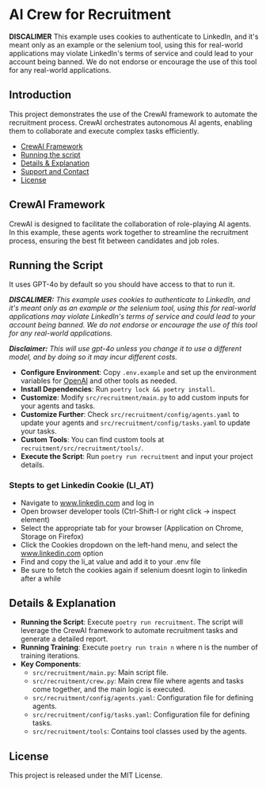 # AI Crew for Recruitment

**DISCALIMER** This example uses cookies to authenticate to LinkedIn, and it's meant only as an example or the selenium tool, using this for real-world applications may violate LinkedIn's terms of service and could lead to your account being banned. We do not endorse or encourage the use of this tool for any real-world applications.

## Introduction
This project demonstrates the use of the CrewAI framework to automate the recruitment process. CrewAI orchestrates autonomous AI agents, enabling them to collaborate and execute complex tasks efficiently.

- [CrewAI Framework](#crewai-framework)
- [Running the script](#running-the-script)
- [Details & Explanation](#details--explanation)
- [Support and Contact](#support-and-contact)
- [License](#license)

## CrewAI Framework
CrewAI is designed to facilitate the collaboration of role-playing AI agents. In this example, these agents work together to streamline the recruitment process, ensuring the best fit between candidates and job roles.

## Running the Script
It uses GPT-4o by default so you should have access to that to run it.

***DISCALIMER:** This example uses cookies to authenticate to LinkedIn, and it's meant only as an example or the selenium tool, using this for real-world applications may violate LinkedIn's terms of service and could lead to your account being banned. We do not endorse or encourage the use of this tool for any real-world applications.*

***Disclaimer:** This will use gpt-4o unless you change it to use a different model, and by doing so it may incur different costs.*

- **Configure Environment**: Copy `.env.example` and set up the environment variables for [OpenAI](https://platform.openai.com/api-keys) and other tools as needed.
- **Install Dependencies**: Run `poetry lock && poetry install`.
- **Customize**: Modify `src/recruitment/main.py` to add custom inputs for your agents and tasks.
- **Customize Further**: Check `src/recruitment/config/agents.yaml` to update your agents and `src/recruitment/config/tasks.yaml` to update your tasks.
- **Custom Tools**: You can find custom tools at `recruitment/src/recruitment/tools/`.
- **Execute the Script**: Run `poetry run recruitment` and input your project details.

### Stepts to get Linkedin Cookie (LI_AT)
- Navigate to www.linkedin.com and log in
- Open browser developer tools (Ctrl-Shift-I or right click -> inspect element)
- Select the appropriate tab for your browser (Application on Chrome, Storage on Firefox)
- Click the Cookies dropdown on the left-hand menu, and select the www.linkedin.com option
- Find and copy the li_at value and add it to your .env file
- Be sure to fetch the cookies again if selenium doesnt login to linkedin after a while

## Details & Explanation
- **Running the Script**: Execute `poetry run recruitment`. The script will leverage the CrewAI framework to automate recruitment tasks and generate a detailed report.
- **Running Training**: Execute `poetry run train n` where n is the number of training iterations.
- **Key Components**:
  - `src/recruitment/main.py`: Main script file.
  - `src/recruitment/crew.py`: Main crew file where agents and tasks come together, and the main logic is executed.
  - `src/recruitment/config/agents.yaml`: Configuration file for defining agents.
  - `src/recruitment/config/tasks.yaml`: Configuration file for defining tasks.
  - `src/recruitment/tools`: Contains tool classes used by the agents.

## License
This project is released under the MIT License.
